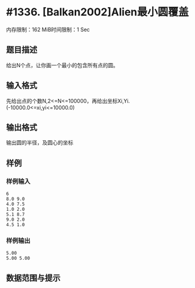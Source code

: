 # #1336. [Balkan2002]Alien最小圆覆盖

内存限制：162 MiB时间限制：1 Sec

## 题目描述

给出N个点，让你画一个最小的包含所有点的圆。

## 输入格式

先给出点的个数N,2<=N<=100000，再给出坐标Xi,Yi.(-10000.0<=xi,yi<=10000.0)

## 输出格式

输出圆的半径，及圆心的坐标

## 样例

### 样例输入

    
    6
    8.0 9.0
    4.0 7.5
    1.0 2.0
    5.1 8.7
    9.0 2.0
    4.5 1.0
    
    
    
    

### 样例输出

    
    5.00
    5.00 5.00
    
    

## 数据范围与提示
